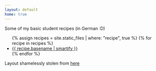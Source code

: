 ```yaml
---
layout: default
home: true
---
```


Some of my basic student recipes (in German :D)

<ul>
{% assign recipes = site.static_files | where: "recipe", true %}
{% for recipe in recipes %}
  <li>
    <a href="{{ recipe.path | replace: ".md", ".html" | uri_escape }}">{{ recipe.basename | smartify }}</a>
  </li>
{% endfor %}
</ul>

Layout shamelessly stolen from [here](https://github.com/itspriddle/recipes.priddle.xyz)

